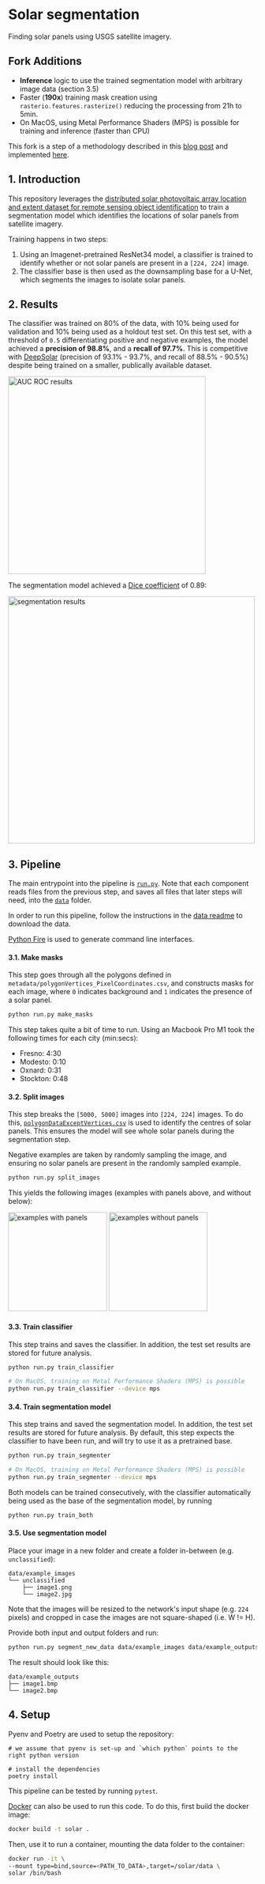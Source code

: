# Solar segmentation

Finding solar panels using USGS satellite imagery.

## Fork Additions

- **Inference** logic to use the trained segmentation model with arbitrary image data (section 3.5)
- Faster (**190x**) training mask creation using `rasterio.features.rasterize()` reducing the processing from 21h to 5min.
- On MacOS, using Metal Performance Shaders (MPS) is possible for training and inference (faster than CPU)

This fork is a step of a methodology described in this [blog post](https://kopytjuk.github.io/posts/solar-panel-analysis/) and implemented [here](https://github.com/kopytjuk/solar-panel-coverage-nrw).

## 1. Introduction

This repository leverages the [distributed solar photovoltaic array location and extent dataset for remote sensing object identification](https://www.nature.com/articles/sdata2016106)
to train a segmentation model which identifies the locations of solar panels from satellite imagery.

Training happens in two steps:

1. Using an Imagenet-pretrained ResNet34 model, a classifier is trained to identify whether or not solar panels are present
in a `[224, 224]` image.
2. The classifier base is then used as the downsampling base for a U-Net, which segments the images to isolate solar panels. 

## 2. Results

The classifier was trained on 80% of the data, with 10% being used for validation and 10% being used as a holdout test set.
On this test set, with a threshold of `0.5` differentiating positive and negative examples, the model achieved a **precision
of 98.8%**, and a **recall of 97.7%**. This is competitive with [DeepSolar](http://web.stanford.edu/group/deepsolar/home) 
(precision of 93.1% - 93.7%, and recall of 88.5% - 90.5%) despite being trained on a smaller, publically available dataset.

<img src="diagrams/test_auc_roc.png" alt="AUC ROC results" height="400px"/>

The segmentation model achieved a [Dice coefficient](https://en.wikipedia.org/wiki/S%C3%B8rensen%E2%80%93Dice_coefficient)
of 0.89:

<img src="diagrams/segmentation_predictions.png" alt="segmentation results" height="500px"/>

## 3. Pipeline

The main entrypoint into the pipeline is [`run.py`](solarnet/run.py). Note that each component reads files from the 
previous step, and saves all files that later steps will need, into the [`data`](data) folder.

In order to run this pipeline, follow the instructions in the [data readme](data/README.md) to download the data.

[Python Fire](https://github.com/google/python-fire) is used to generate command line interfaces.

#### 3.1. Make masks

This step goes through all the polygons defined in `metadata/polygonVertices_PixelCoordinates.csv`, and constructs masks
for each image, where `0` indicates background and `1` indicates the presence of a solar panel.

```bash
python run.py make_masks
```
This step takes quite a bit of time to run. Using an Macbook Pro M1 took the following times for each city (min:secs):

- Fresno: 4:30
- Modesto: 0:10
- Oxnard: 0:31
- Stockton: 0:48

#### 3.2. Split images

This step breaks the `[5000, 5000]` images into `[224, 224]` images. To do this, [`polygonDataExceptVertices.csv`](data/metadata/polygonDataExceptVertices.csv)
is used to identify the centres of solar panels. This ensures the model will see whole solar panels during the segmentation step.

Negative examples are taken by randomly sampling the image, and ensuring no solar panels are present in the randomly sampled example.

```bash
python run.py split_images
```

This yields the following images (examples with panels above, and without below):

<img src="diagrams/positive_splits.png" alt="examples with panels" height="200px"/>

<img src="diagrams/negative_splits.png" alt="examples without panels" height="200px"/>

#### 3.3. Train classifier

This step trains and saves the classifier. In addition, the test set results are stored for future analysis.

```bash
python run.py train_classifier

# On MacOS, training on Metal Performance Shaders (MPS) is possible
python run.py train_classifier --device mps
```

#### 3.4. Train segmentation model

This step trains and saved the segmentation model. In addition, the test set results are stored for future analysis.
By default, this step expects the classifier to have been run, and will try to use it as a pretrained base.

```bash
python run.py train_segmenter

# On MacOS, training on Metal Performance Shaders (MPS) is possible
python run.py train_segmenter --device mps
```

Both models can be trained consecutively, with the classifier automatically being used as the base of the segmentation
model, by running
```bash
python run.py train_both
```

#### 3.5. Use segmentation model

Place your image in a new folder and create a folder in-between (e.g. `unclassified`):

```
data/example_images
└── unclassified
    ├── image1.png
    └── image2.jpg
```

Note that the images will be resized to the network's input shape (e.g. `224` pixels) and
cropped in case the images are not square-shaped (i.e. W != H).

Provide both input and output folders and run:

```bash
python run.py segment_new_data data/example_images data/example_outputs
```

The result should look like this:

```
data/example_outputs
├── image1.bmp
└── image2.bmp
```

## 4. Setup

Pyenv and Poetry are used to setup the repository:

```
# we assume that pyenv is set-up and `which python` points to the right python version

# install the dependencies
poetry install
```

This pipeline can be tested by running `pytest`.

[Docker](https://www.docker.com/) can also be used to run this code. To do this, first build the docker image:

```bash
docker build -t solar .
```

Then, use it to run a container, mounting the data folder to the container:

```bash
docker run -it \
--mount type=bind,source=<PATH_TO_DATA>,target=/solar/data \
solar /bin/bash
```
